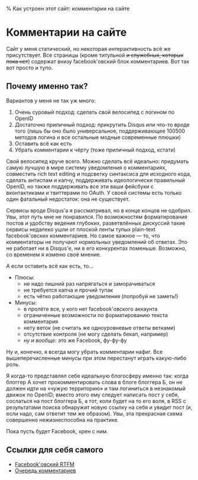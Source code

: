 % Как устроен этот сайт: комментарии на сайте

Комментарии на сайте
====================

Сайт у меня статический, но некоторая интерактивность всё же присутствует.
Все страницы (кроме титульной ~~и служебных, которых пока нет~~) содержат
внизу facebook'овский блок комментариев. Вот так вот просто и тупо.

Почему именно так?
------------------

Вариантов у меня не так уж много:

 1. Очень суровый подход: сделать свой велосипед с логином по OpenID
 2. Достаточно приличный подход: прикрутить Disqus или что-то вроде того
    (лишь бы оно было универсальное, поддерживающее 100500 методов логина
    и все остальные модные современные плюшки)
 3. Оставить всё как есть
 4. Убрать комментарии к чёрту (тоже приличный подход, кстати)

Свой велосипед круче всего. Можно сделать всё идеально: придумать самую
лучшую в мире систему уведомления о комментариях, совместить rich text editing
и подсветку синтаксиса для исходного кода, сделать антиспам и капчу,
поддерживать идеологически правильный OpenID, но также поддерживать
все эти ваши фейсбуки с вконтактиками и твиттерами по OAuth.
У своей системы есть только один фатальный недостаток: она не существует.

Сервисы вроде Disqus'а я рассматривал, но в конце концов не одобрил.
Увы, этот путь мне не понравился. По возможностям форматирования постов
и удобству ведения глубоких, разветвлённых дискуссий такие сервисы
недалеко ушли от плоской ленты тупых plain-text facebook'овских комментариев.
Но самое важное — то, что комментаторы не получают _нормальных_ уведомлений
об ответах. Это не работает ни в Disqus'е, ни в его конкурентах поменьше.
Возможно, со временем я изменю своё мнение.

А если оставить всё как есть, то…

 * Плюсы:
    - не надо лишний раз напрягаться и заморачиваться
    - не требуется капча и прочий тупак
    - есть чётко работающие уведомления (попробуй не заметь!)
 * Минусы:
    - в пролёте все, у кого нет facebook'овского аккаунта
    - ограниченные возможности по форматированию текста комментария
    - нету веток (не считать же одноуровневые ответы ветками)
    - отсутствие контроля (не могу сделать бекап, например)
    - _ну и вообще:_ это же Facebook, фу-фу-фу

Ну и, конечно, я всегда могу убрать комментарии нафиг. Все вышеперечисленные
минусы при этом перестанут играть какую-либо роль.

Я когда-то представлял себе идеальную блогосферу именно так: когда блоггер А
хочет прокомментировать слова в блоге блоггера Б, он не должен идти
на «чужую территорию» и там логиниться в незнакомый движок по OpenID;
вместо этого ему следует написать пост у себя, сослаться на пост блоггера Б,
а тот, коли будет на то его воля, в RSS с результатами поиска обнаружит
новую ссылку на себя и увидит пост (и, если надо, сам ответит тем же образом).
Увы, эта прекрасная схема совершенно нежизнеспособна на практике.

Пока пусть будет Facebook, хрен с ним.

Ссылки для себя самого
----------------------

 * [Facebook'овский RTFM](https://developers.facebook.com/docs/reference/plugins/comments/)
 * [Очередь комментариев](https://developers.facebook.com/tools/comments)
